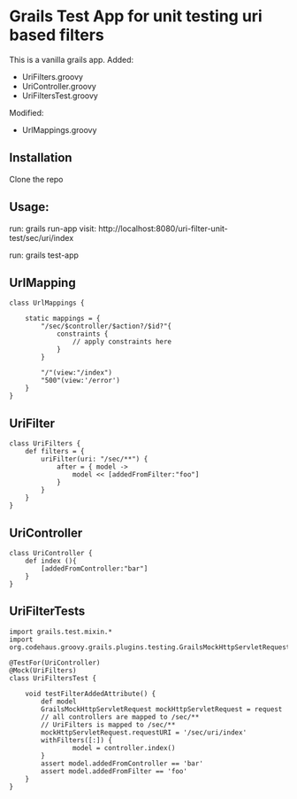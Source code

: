 Grails Test App for unit testing uri based filters
================================

This is a vanilla grails app.
Added:
* UriFilters.groovy
* UriController.groovy
* UriFiltersTest.groovy
 
Modified:
* UrlMappings.groovy
 
Installation
------------
Clone the repo

Usage:
------
run: grails run-app
visit: http://localhost:8080/uri-filter-unit-test/sec/uri/index

run: grails test-app


UrlMapping
----------

	class UrlMappings {

		static mappings = {
			"/sec/$controller/$action?/$id?"{
				constraints {
					// apply constraints here
				}
			}

			"/"(view:"/index")
			"500"(view:'/error')
		}
	}


UriFilter
---------

	class UriFilters {
		def filters = {
			uriFilter(uri: "/sec/**") {
				after = { model ->
					model << [addedFromFilter:"foo"]	
				}
			}
		}
	}
    
UriController
-------------

	class UriController {
		def index (){
			[addedFromController:"bar"]
		}
	}


UriFilterTests
--------------

	import grails.test.mixin.*
	import org.codehaus.groovy.grails.plugins.testing.GrailsMockHttpServletRequest

	@TestFor(UriController)
	@Mock(UriFilters)
	class UriFiltersTest {

		void testFilterAddedAttribute() {
			def model
			GrailsMockHttpServletRequest mockHttpServletRequest = request
			// all controllers are mapped to /sec/**
			// UriFilters is mapped to /sec/**
			mockHttpServletRequest.requestURI = '/sec/uri/index'
			withFilters([:]) {
					model = controller.index()
			}
			assert model.addedFromController == 'bar'
			assert model.addedFromFilter == 'foo'
		}
	}


